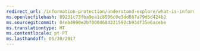 ```yaml
---
redirect_url: /information-protection/understand-explore/what-is-information-protection
ms.openlocfilehash: 89231c73fba9ea1c8596c0e3dd687a79d5d424b2
ms.sourcegitcommit: 04eb4990e2bf0004684221592cb93df35e6acebe
ms.translationtype: MT
ms.contentlocale: pt-PT
ms.lasthandoff: 06/30/2017
---
```

